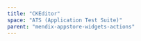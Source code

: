 ```yaml
---
title: "CKEditor"
space: "ATS (Application Test Suite)"
parent: "mendix-appstore-widgets-actions"
---
```

